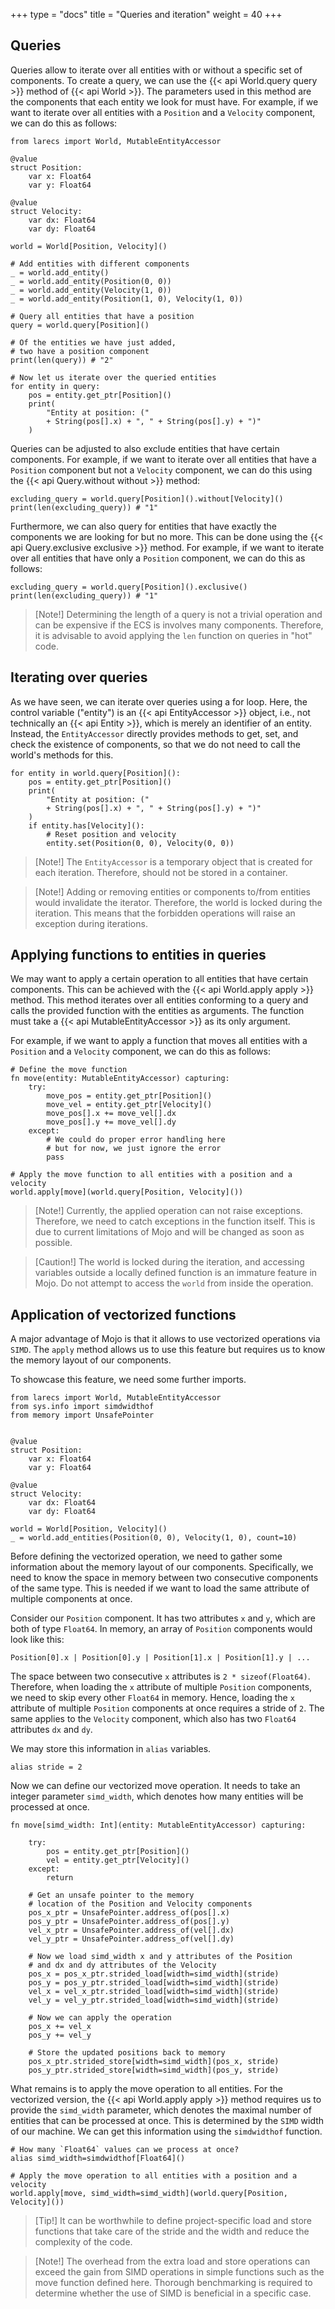 +++
type = "docs"
title = "Queries and iteration"
weight = 40
+++

## Queries

Queries allow to iterate over all entities with or without a specific 
set of components. To create a query, we can use 
the {{< api World.query query >}} method of 
{{< api World >}}. The parameters used in this method are the components
that each entity we look for must have. For example, if we want to
iterate over all entities with a `Position` and a `Velocity` component,
we can do this as follows:

```mojo {doctest="guide_queries_iteration" global=true hide=true}
from larecs import World, MutableEntityAccessor

@value
struct Position:
    var x: Float64
    var y: Float64

@value
struct Velocity:
    var dx: Float64
    var dy: Float64
```

```mojo {doctest="guide_queries_iteration" hide=true}
world = World[Position, Velocity]()
```

```mojo {doctest="guide_queries_iteration"}
# Add entities with different components
_ = world.add_entity()
_ = world.add_entity(Position(0, 0))
_ = world.add_entity(Velocity(1, 0))
_ = world.add_entity(Position(1, 0), Velocity(1, 0))

# Query all entities that have a position
query = world.query[Position]()

# Of the entities we have just added,
# two have a position component
print(len(query)) # "2"

# Now let us iterate over the queried entities
for entity in query:
    pos = entity.get_ptr[Position]()
    print(
        "Entity at position: (" 
        + String(pos[].x) + ", " + String(pos[].y) + ")"
    )
```

Queries can be adjusted to also exclude entities that have
certain components. For example, if we want to iterate
over all entities that have a `Position` component
but not a `Velocity` component, we can do this 
using the {{< api Query.without without >}} method:

```mojo {doctest="guide_queries_iteration"}
excluding_query = world.query[Position]().without[Velocity]()
print(len(excluding_query)) # "1"
```

Furthermore, we can also query for entities that have
exactly the components we are looking for but no more.
This can be done using the {{< api Query.exclusive exclusive >}} 
method. For example, if we want to iterate
over all entities that have only a `Position` component,
we can do this as follows:

```mojo {doctest="guide_queries_iteration"}
excluding_query = world.query[Position]().exclusive()
print(len(excluding_query)) # "1"
```

> [Note!] 
> Determining the length of a query is not a trivial operation
> and can be expensive if the ECS is involves many components.
> Therefore, it is advisable to avoid applying the `len` function
> on queries in "hot" code.

## Iterating over queries

As we have seen, we can iterate over queries using a for loop.
Here, the control variable ("entity") is an {{< api EntityAccessor >}} 
object, i.e., not technically an {{< api Entity >}}, which is
merely an identifier of an entity. Instead, the `EntityAccessor`
directly provides methods to get, set, and check the existence
of components, so that we do not need to call the world's 
methods for this.

```mojo {doctest="guide_queries_iteration"}
for entity in world.query[Position]():
    pos = entity.get_ptr[Position]()
    print(
        "Entity at position: (" 
        + String(pos[].x) + ", " + String(pos[].y) + ")"
    )
    if entity.has[Velocity]():
        # Reset position and velocity
        entity.set(Position(0, 0), Velocity(0, 0))
```

> [Note!]
> The `EntityAccessor` is a temporary object that is
> created for each iteration. Therefore, should not be
> stored in a container.

> [Note!]
> Adding or removing entities or components to/from entities
> would invalidate the iterator. Therefore, the world is 
> locked during the iteration. This means that the forbidden
> operations will raise an exception during iterations.

## Applying functions to entities in queries

We may want to apply a certain operation to all entities
that have certain components. This can be achieved with 
the {{< api World.apply apply >}} method. This method
iterates over all entities conforming to a query and
calls the provided function with the entities as arguments.
The function must take a {{< api MutableEntityAccessor >}} 
as its only argument.

For example, if we want to apply a function that moves all entities
with a `Position` and a `Velocity` component, we can do this as follows:

```mojo {doctest="guide_queries_iteration"}
# Define the move function
fn move(entity: MutableEntityAccessor) capturing:
    try:
        move_pos = entity.get_ptr[Position]()
        move_vel = entity.get_ptr[Velocity]()
        move_pos[].x += move_vel[].dx
        move_pos[].y += move_vel[].dy
    except:
        # We could do proper error handling here
        # but for now, we just ignore the error
        pass

# Apply the move function to all entities with a position and a velocity
world.apply[move](world.query[Position, Velocity]())
```

> [Note!]
> Currently, the applied operation can not raise exceptions.
> Therefore, we need to catch exceptions in the function
> itself. This is due to current limitations of Mojo and
> will be changed as soon as possible.

> [Caution!]
> The world is locked during the iteration, and 
> accessing variables outside a locally defined
> function is an immature feature in Mojo. Do not
> attempt to access the `world` from inside the operation.

## Application of vectorized functions

A major advantage of Mojo is that it allows to use vectorized
operations via `SIMD`. The `apply` method allows us to 
use this feature but requires us to know the memory layout
of our components.

To showcase this feature, we need some further imports.

```mojo {doctest="guide_simd_apply" global=true}
from larecs import World, MutableEntityAccessor
from sys.info import simdwidthof
from memory import UnsafePointer
```

```mojo {doctest="guide_simd_apply" global=true hide=true}

@value
struct Position:
    var x: Float64
    var y: Float64

@value
struct Velocity:
    var dx: Float64
    var dy: Float64
```

```mojo {doctest="guide_simd_apply" hide=true}
world = World[Position, Velocity]()
_ = world.add_entities(Position(0, 0), Velocity(1, 0), count=10)
```

Before defining the vectorized operation, we need to gather some 
information about the memory layout of our components.
Specifically, we need to know the space in memory between
two consecutive components of the same type. This is 
needed if we want to load the same attribute of multiple components
at once. 

Consider our `Position` component. It has two attributes
`x` and `y`, which are both of type `Float64`. In memory,
an array of `Position` components would look like this:

```
Position[0].x | Position[0].y | Position[1].x | Position[1].y | ...
```
The space between two consecutive `x` attributes is
`2 * sizeof(Float64)`. Therefore, when loading the `x` attribute
of multiple `Position` components, we need to skip 
every other `Float64` in memory. Hence, loading the `x` attribute
of multiple `Position` components at once requires
a stride of `2`. The same applies to the `Velocity` component, 
which also has two `Float64` attributes `dx` and `dy`. 

We may store this information in `alias` variables.

```mojo {doctest="guide_simd_apply"}
alias stride = 2
```

Now we can define our vectorized move operation.
It needs to take an integer parameter `simd_width`,
which denotes how many entities will be processed at once.

```mojo {doctest="guide_simd_apply"}
fn move[simd_width: Int](entity: MutableEntityAccessor) capturing:
    
    try:
        pos = entity.get_ptr[Position]()
        vel = entity.get_ptr[Velocity]()
    except:
        return

    # Get an unsafe pointer to the memory
    # location of the Position and Velocity components
    pos_x_ptr = UnsafePointer.address_of(pos[].x)
    pos_y_ptr = UnsafePointer.address_of(pos[].y)
    vel_x_ptr = UnsafePointer.address_of(vel[].dx)
    vel_y_ptr = UnsafePointer.address_of(vel[].dy)

    # Now we load simd_width x and y attributes of the Position
    # and dx and dy attributes of the Velocity
    pos_x = pos_x_ptr.strided_load[width=simd_width](stride)
    pos_y = pos_y_ptr.strided_load[width=simd_width](stride)
    vel_x = vel_x_ptr.strided_load[width=simd_width](stride)
    vel_y = vel_y_ptr.strided_load[width=simd_width](stride)
    
    # Now we can apply the operation
    pos_x += vel_x
    pos_y += vel_y

    # Store the updated positions back to memory
    pos_x_ptr.strided_store[width=simd_width](pos_x, stride)
    pos_y_ptr.strided_store[width=simd_width](pos_y, stride)
```

What remains is to apply the move operation to all entities.
For the vectorized version, the {{< api World.apply apply >}} method
requires us to provide the `simd_width` parameter, which 
denotes the maximal number of entities that can be processed
at once. This is determined by the `SIMD` width of our machine.
We can get this information using the `simdwidthof` function.

```mojo {doctest="guide_simd_apply"}
# How many `Float64` values can we process at once?
alias simd_width=simdwidthof[Float64]()

# Apply the move operation to all entities with a position and a velocity
world.apply[move, simd_width=simd_width](world.query[Position, Velocity]())
```

> [Tip!]
> It can be worthwhile to define project-specific load and store 
> functions that take care of the stride and the width and
> reduce the complexity of the code. 

> [Note!]
> The overhead from
> the extra load and store operations can exceed the gain 
> from SIMD operations in simple functions such as the move 
> function defined here. Thorough benchmarking is required to
> determine whether the use of SIMD is beneficial in a specific
> case.
